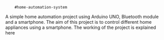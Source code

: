         #home-automation-system
 A simple home automation project using Arduino UNO, Bluetooth module and a smartphone. The aim of this project is to control different home appliances using a smartphone. The working of the project is explained here
